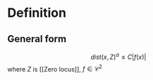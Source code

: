 # Definition
## General form
$$dist(x,Z)^\alpha\leq C|f(x)|$$
where $Z$ is [[Zero locus]], $f\in \mathcal{C}^2$ 